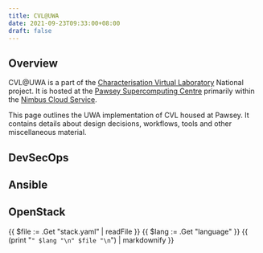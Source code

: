 ```yaml
---
title: CVL@UWA
date: 2021-09-23T09:33:00+08:00
draft: false
---
```


## Overview

CVL@UWA is a part of the [Characterisation Virtual Laboratory](https://www.cvl.org.au/) National project. It is hosted at the [Pawsey Supercomputing Centre](https://pawsey.org.au/) primarily within the [Nimbus Cloud Service](https://pawsey.org.au/systems/nimbus-cloud-service/).

This page outlines the UWA implementation of CVL housed at Pawsey. It contains details about design decisions, workflows, tools and other miscellaneous material.

## DevSecOps

## Ansible

## OpenStack

{{ $file := .Get "stack.yaml" | readFile }}
{{ $lang := .Get "language" }}
{{ (print "```" $lang "\n" $file "\n```") | markdownify }}
